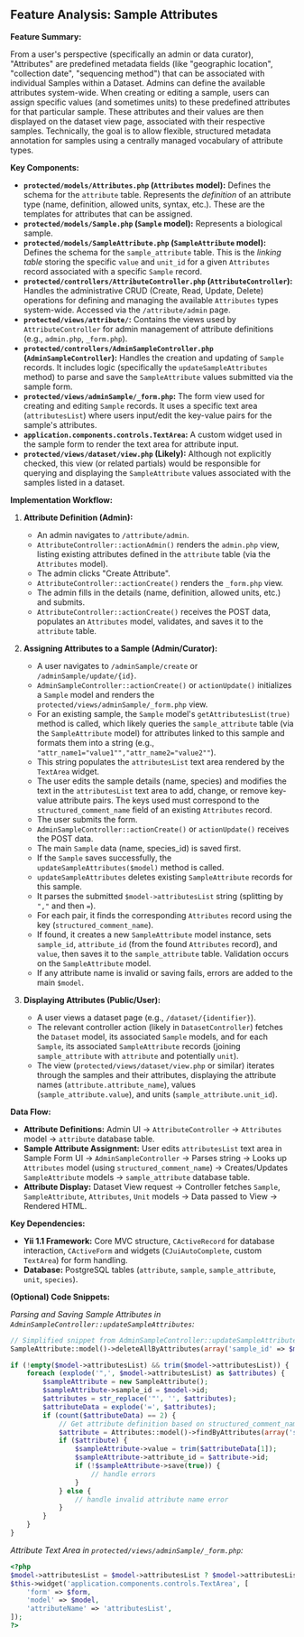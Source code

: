 ## Feature Analysis: Sample Attributes

**Feature Summary:**

From a user's perspective (specifically an admin or data curator), "Attributes" are predefined metadata fields (like "geographic location", "collection date", "sequencing method") that can be associated with individual Samples within a Dataset. Admins can define the available attributes system-wide. When creating or editing a sample, users can assign specific values (and sometimes units) to these predefined attributes for that particular sample. These attributes and their values are then displayed on the dataset view page, associated with their respective samples. Technically, the goal is to allow flexible, structured metadata annotation for samples using a centrally managed vocabulary of attribute types.

**Key Components:**

*   **`protected/models/Attributes.php` (`Attributes` model):** Defines the schema for the `attribute` table. Represents the *definition* of an attribute type (name, definition, allowed units, syntax, etc.). These are the templates for attributes that can be assigned.
*   **`protected/models/Sample.php` (`Sample` model):** Represents a biological sample.
*   **`protected/models/SampleAttribute.php` (`SampleAttribute` model):** Defines the schema for the `sample_attribute` table. This is the *linking table* storing the specific `value` and `unit_id` for a given `Attributes` record associated with a specific `Sample` record.
*   **`protected/controllers/AttributeController.php` (`AttributeController`):** Handles the administrative CRUD (Create, Read, Update, Delete) operations for defining and managing the available `Attributes` types system-wide. Accessed via the `/attribute/admin` page.
*   **`protected/views/attribute/`:** Contains the views used by `AttributeController` for admin management of attribute definitions (e.g., `admin.php`, `_form.php`).
*   **`protected/controllers/AdminSampleController.php` (`AdminSampleController`):** Handles the creation and updating of `Sample` records. It includes logic (specifically the `updateSampleAttributes` method) to parse and save the `SampleAttribute` values submitted via the sample form.
*   **`protected/views/adminSample/_form.php`:** The form view used for creating and editing `Sample` records. It uses a specific text area (`attributesList`) where users input/edit the key-value pairs for the sample's attributes.
*   **`application.components.controls.TextArea`:** A custom widget used in the sample form to render the text area for attribute input.
*   **`protected/views/dataset/view.php` (Likely):** Although not explicitly checked, this view (or related partials) would be responsible for querying and displaying the `SampleAttribute` values associated with the samples listed in a dataset.

**Implementation Workflow:**

1.  **Attribute Definition (Admin):**
    *   An admin navigates to `/attribute/admin`.
    *   `AttributeController::actionAdmin()` renders the `admin.php` view, listing existing attributes defined in the `attribute` table (via the `Attributes` model).
    *   The admin clicks "Create Attribute".
    *   `AttributeController::actionCreate()` renders the `_form.php` view.
    *   The admin fills in the details (name, definition, allowed units, etc.) and submits.
    *   `AttributeController::actionCreate()` receives the POST data, populates an `Attributes` model, validates, and saves it to the `attribute` table.

2.  **Assigning Attributes to a Sample (Admin/Curator):**
    *   A user navigates to `/adminSample/create` or `/adminSample/update/{id}`.
    *   `AdminSampleController::actionCreate()` or `actionUpdate()` initializes a `Sample` model and renders the `protected/views/adminSample/_form.php` view.
    *   For an existing sample, the `Sample` model's `getAttributesList(true)` method is called, which likely queries the `sample_attribute` table (via the `SampleAttribute` model) for attributes linked to this sample and formats them into a string (e.g., `"attr_name1="value1"","attr_name2="value2""`).
    *   This string populates the `attributesList` text area rendered by the `TextArea` widget.
    *   The user edits the sample details (name, species) and modifies the text in the `attributesList` text area to add, change, or remove key-value attribute pairs. The keys used must correspond to the `structured_comment_name` field of an existing `Attributes` record.
    *   The user submits the form.
    *   `AdminSampleController::actionCreate()` or `actionUpdate()` receives the POST data.
    *   The main `Sample` data (name, species_id) is saved first.
    *   If the `Sample` saves successfully, the `updateSampleAttributes($model)` method is called.
    *   `updateSampleAttributes` deletes existing `SampleAttribute` records for this sample.
    *   It parses the submitted `$model->attributesList` string (splitting by `","` and then `=`).
    *   For each pair, it finds the corresponding `Attributes` record using the key (`structured_comment_name`).
    *   If found, it creates a new `SampleAttribute` model instance, sets `sample_id`, `attribute_id` (from the found `Attributes` record), and `value`, then saves it to the `sample_attribute` table. Validation occurs on the `SampleAttribute` model.
    *   If any attribute name is invalid or saving fails, errors are added to the main `$model`.

3.  **Displaying Attributes (Public/User):**
    *   A user views a dataset page (e.g., `/dataset/{identifier}`).
    *   The relevant controller action (likely in `DatasetController`) fetches the `Dataset` model, its associated `Sample` models, and for each `Sample`, its associated `SampleAttribute` records (joining `sample_attribute` with `attribute` and potentially `unit`).
    *   The view (`protected/views/dataset/view.php` or similar) iterates through the samples and their attributes, displaying the attribute names (`attribute.attribute_name`), values (`sample_attribute.value`), and units (`sample_attribute.unit_id`).

**Data Flow:**

*   **Attribute Definitions:** Admin UI -> `AttributeController` -> `Attributes` model -> `attribute` database table.
*   **Sample Attribute Assignment:** User edits `attributesList` text area in Sample Form UI -> `AdminSampleController` -> Parses string -> Looks up `Attributes` model (using `structured_comment_name`) -> Creates/Updates `SampleAttribute` models -> `sample_attribute` database table.
*   **Attribute Display:** Dataset View request -> Controller fetches `Sample`, `SampleAttribute`, `Attributes`, `Unit` models -> Data passed to View -> Rendered HTML.

**Key Dependencies:**

*   **Yii 1.1 Framework:** Core MVC structure, `CActiveRecord` for database interaction, `CActiveForm` and widgets (`CJuiAutoComplete`, custom `TextArea`) for form handling.
*   **Database:** PostgreSQL tables (`attribute`, `sample`, `sample_attribute`, `unit`, `species`).

**(Optional) Code Snippets:**

*Parsing and Saving Sample Attributes in `AdminSampleController::updateSampleAttributes`:*
```php
// Simplified snippet from AdminSampleController::updateSampleAttributes
SampleAttribute::model()->deleteAllByAttributes(array('sample_id' => $model->id));

if (!empty($model->attributesList) && trim($model->attributesList)) {
    foreach (explode('",', $model->attributesList) as $attributes) {
        $sampleAttribute = new SampleAttribute();
        $sampleAttribute->sample_id = $model->id;
        $attributes = str_replace('"', '', $attributes);
        $attributeData = explode('=', $attributes);
        if (count($attributeData) == 2) {
            // Get attribute definition based on structured_comment_name
            $attribute = Attributes::model()->findByAttributes(array('structured_comment_name' => trim($attributeData[0])));
            if ($attribute) {
                $sampleAttribute->value = trim($attributeData[1]);
                $sampleAttribute->attribute_id = $attribute->id;
                if (!$sampleAttribute->save(true)) {
                    // handle errors
                }
            } else {
                // handle invalid attribute name error
            }
        }
    }
}
```

*Attribute Text Area in `protected/views/adminSample/_form.php`:*
```php
<?php
$model->attributesList = $model->attributesList ? $model->attributesList :  $model->getAttributesList(true); // Sets default content
$this->widget('application.components.controls.TextArea', [
    'form' => $form,
    'model' => $model,
    'attributeName' => 'attributesList',
]);
?>
```